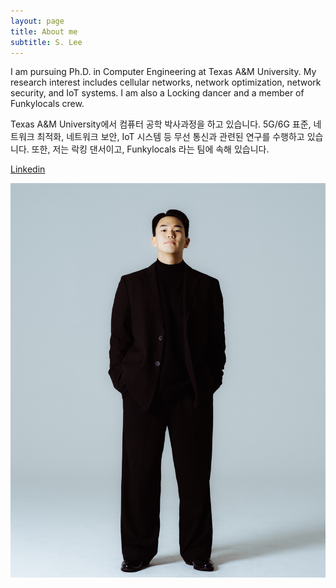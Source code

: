 ```yaml
---
layout: page
title: About me
subtitle: S. Lee
---
```

I am pursuing Ph.D. in Computer Engineering at Texas A&M University. My research interest includes cellular networks, network optimization, network security, and IoT systems. I am also a Locking dancer and a member of Funkylocals crew.

Texas A&M University에서 컴퓨터 공학 박사과정을 하고 있습니다. 5G/6G 표준, 네트워크 최적화, 네트워크 보안, IoT 시스템 등 무선 통신과 관련된 연구를 수행하고 있습니다. 또한, 저는 락킹 댄서이고, Funkylocals 라는 팀에 속해 있습니다.

[Linkedin](https://www.linkedin.com/in/sangwoo-lee-a00829267/)

![Profile Picture](/assets/img/profile_long.jpg)